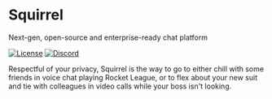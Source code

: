 # Squirrel
Next-gen, open-source and enterprise-ready chat platform

[![License](https://img.shields.io/github/license/squirrelchat/squirrel.svg?style=flat-square)](https://github.com/squirrelchat/squirrel/blob/mistress/LICENSE)
[![Discord](https://img.shields.io/badge/chat-on%20Discord-7289DA.svg?style=flat-square)](https://squirrel.chat/discord)

Respectful of your privacy, Squirrel is the way to go to either chill with some friends in voice chat playing Rocket
League, or to flex about your new suit and tie with colleagues in video calls while your boss isn't looking.

<!-- todo: write actual readme -->

<!-- Be healthy, eat cookies drink coffee uwu -->
